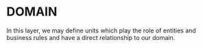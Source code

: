 # DOMAIN
In this layer, we may define units which play the role of entities and business rules and have a direct relationship to our domain.